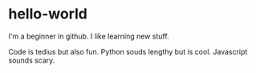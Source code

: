 # hello-world

I'm a beginner in github. I like learning new stuff.

Code is tedius but also fun. Python souds lengthy but is cool. Javascript sounds scary. 
